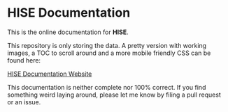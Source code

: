 # HISE Documentation

This is the online documentation for **HISE**.

This repository is only storing the data. A pretty version with working images, a TOC to scroll around and a more mobile friendly CSS can be found here:

[HISE Documentation Website](http://hartinstruments.net/hise/manual/Sampler.php)

This documentation is neither complete nor 100% correct. If you find something weird laying around, please let me know by filing a pull request or an issue.
